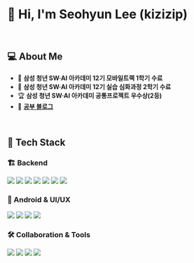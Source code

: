 # 👋 Hi, I'm Seohyun Lee (kizizip)  
<br/>

## 💻 About Me   
- 🚀 **삼성 청년 SW·AI 아카데미 12기 모바일트랙 1학기 수료**
- 🚀 **삼성 청년 SW·AI 아카데미 12기 실습 심화과정 2학기 수료** 
- 🏆 **삼성 청년 SW·AI 아카데미 공통프로젝트 우수상(2등)**
- 📖  [ **공부 블로그**](https://motivateme.tistory.com/)  
<br/>

## 🔧 Tech Stack  

### 🏗 Backend
<img src="https://img.shields.io/badge/java-FC6A03?style=for-the-badge&logo=java&logoColor=white"> <img src="https://img.shields.io/badge/spring-6DB33F?style=for-the-badge&logo=spring&logoColor=white"> <img src="https://img.shields.io/badge/springboot-6DB33F?style=for-the-badge&logo=springboot&logoColor=white"> <img src="https://img.shields.io/badge/JPA-47A248?style=for-the-badge&logo=hibernate&logoColor=white"> <img src="https://img.shields.io/badge/MySQL-4479A1?style=for-the-badge&logo=mysql&logoColor=white"> <img src="https://img.shields.io/badge/PostgreSQL-4169E1?style=for-the-badge&logo=postgresql&logoColor=white"> <img src="https://img.shields.io/badge/FastAPI-009688?style=for-the-badge&logo=fastapi&logoColor=white">



### 🎨 Android & UI/UX
<img src="https://img.shields.io/badge/Android%20Studio-3DDC84?style=for-the-badge&logo=androidstudio&logoColor=white"> <img src="https://img.shields.io/badge/Kotlin-0095D5?style=for-the-badge&logo=kotlin&logoColor=white"> <img src="https://img.shields.io/badge/Figma-F24E1E?style=for-the-badge&logo=figma&logoColor=white"> <img src="https://img.shields.io/badge/Firebase-FFCA28?style=for-the-badge&logo=firebase&logoColor=white">

### 🛠 Collaboration & Tools
<img src="https://img.shields.io/badge/Jira-0052CC?style=for-the-badge&logo=jira&logoColor=white"> <img src="https://img.shields.io/badge/GitHub-181717?style=for-the-badge&logo=github&logoColor=white"> <img src="https://img.shields.io/badge/GitLab-FC6D26?style=for-the-badge&logo=gitlab&logoColor=white"> <img src="https://img.shields.io/badge/Notion-000000?style=for-the-badge&logo=notion&logoColor=white">
